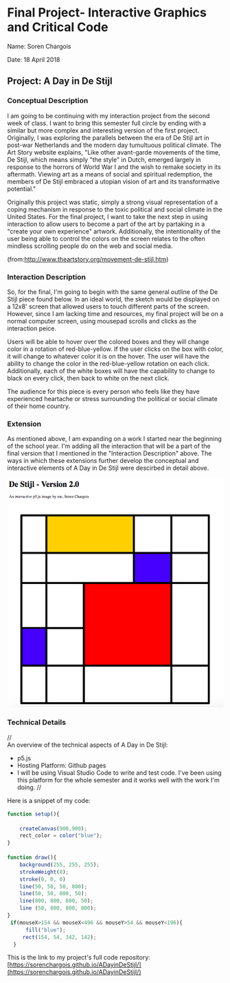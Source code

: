 # Final Project- Interactive Graphics and Critical Code

Name: Soren Chargois

Date: 18 April 2018

## Project: A Day in De Stijl

### Conceptual Description

I am going to be continuing with my interaction project from the second week of class. I want to bring this semester full circle by ending with a similar but more complex and interesting version of the first project. Originally, I was exploring the parallels between the era of De Stijl art in post-war Netherlands and the modern day tumultuous political climate. The Art Story website explains, "Like other avant-garde movements of the time, De Stijl, which means simply "the style" in Dutch, emerged largely in response to the horrors of World War I and the wish to remake society in its aftermath. Viewing art as a means of social and spiritual redemption, the members of De Stijl embraced a utopian vision of art and its transformative potential."

Originally this project was static, simply a strong visual representation of a coping mechanism in response to the toxic political and social climate in the United States. For the final project, I want to take the next step in using interaction to allow users to become a part of the art by partaking in a "create your own experience" artwork. Additionally, the intentionality of the user being able to control the colors on the screen relates to the often mindless scrolling people do on the web and social media. 

(from:http://www.theartstory.org/movement-de-stijl.htm)

### Interaction Description

So, for the final, I'm going to begin with the same general outline of the De Stijl piece found below. In an ideal world, the sketch would be displayed on a 12x8' screen that allowed users to touch different parts of the screen. However, since I am lacking time and resources, my final project will be on a normal computer screen, using mousepad scrolls and clicks as the interaction peice.  

Users will be able to hover over the colored boxes and they will change color in a rotation of red-blue-yellow. If the user clicks on the box with color, it will change to whatever color it is on the hover. The user will have the ability to change the color in the red-blue-yellow rotation on each click. Additionally, each of the white boxes will have the capability to change to black on every click, then back to white on the next click. 

The audience for this piece is every person who feels like they have experienced heartache or stress surrounding the political or social climate of their home country. 

### Extension 

As mentioned above, I am expanding on a work I started near the beginning of the school year. I'm adding all the interaction that will be a part of the final version that I mentioned in the "Interaction Description" above. The ways in which these extensions further develop the conceptual and interactive elements of A Day in De Stijl were descirbed in detail above. 

![Week 2 Piece](destijl.png?raw=true "Week2")

### Technical Details
//   
An overview of the technical aspects of A Day in De Stijl:
* p5.js
* Hosting Platform: Github pages
* I will be using Visual Studio Code to write and test code. I've been using this platform for the whole semester and it works well with the work I'm doing. 
//

Here is a snippet of my code:

```js
function setup(){
    
    createCanvas(900,900);
    rect_color = color("blue"); 
}

function draw(){
    background(255, 255, 255);
    strokeWeight(8);
    stroke(0, 0, 0)
    line(50, 50, 50, 800);
    line(50, 50, 800, 50);
    line(800, 800, 800, 50);
    line (50, 800, 800, 800);
}
 if(mouseX>154 && mouseX<496 && mouseY>54 && mouseY<196){
      fill("blue");
     rect(154, 54, 342, 142);
  }
```

This is the link to my project's full code repository:  [https://sorenchargois.github.io/ADayinDeStijl/](https://sorenchargois.github.io/ADayinDeStijl/)

